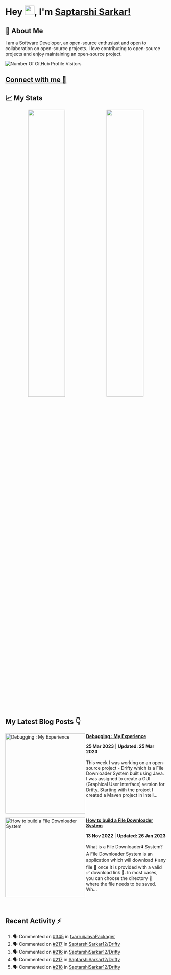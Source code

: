 # Hey <img src="https://github.com/TheDudeThatCode/TheDudeThatCode/blob/master/Assets/Hi.gif" width="30">, I'm [Saptarshi Sarkar!](https://bio.link/saptarshi) 

## 🚀 About Me
I am a Software Developer, an open-source enthusiast and open to collaboration on open-source projects. 
I love contributing to open-source projects and enjoy maintaining an open-source project.

![Number Of GitHub Profile Visitors](https://visitor-badge.laobi.icu/badge?page_id=saptarshisarkar12.saptarshisarkar12)

## [Connect with me 💬](https://bio.link/saptarshi) 

## 📈 My Stats
<p align="center">	
  <img width="48%" src="https://github-readme-stats.vercel.app/api?username=saptarshisarkar12&show_icons=true&theme=tokyonight" />
  <img width="48%" src="https://github-readme-streak-stats.herokuapp.com/?user=saptarshisarkar12&theme=tokyonight" />
</p>

## My Latest Blog Posts 👇
<!-- HASHNODE_BLOG:START -->
<p align="left">
<a href="https://saptarshisarkar.hashnode.dev//debugging-my-experience" title="Debugging : My Experience"><img src="https://cdn.hashnode.com/res/hashnode/image/stock/unsplash/m_HRfLhgABo/upload/efc282e50e2acfe4dd1900b42c467598.jpeg" alt="Debugging : My Experience" width="250px" align="left" /></a>
<a href="https://saptarshisarkar.hashnode.dev//debugging-my-experience" title="Debugging : My Experience"><strong>Debugging : My Experience</strong></a>
<div><strong>25 Mar 2023</strong> | <strong>Updated: 25 Mar 2023</strong></div>
<br/> This week I was working on an open-source project - Drifty which is a File Downloader System built using Java. I was assigned to create a GUI (Graphical User Interface) version for Drifty.
Starting with the project
I created a Maven project in Intell... </p> <br/> <br/>
<p align="left">
<a href="https://saptarshisarkar.hashnode.dev//how-to-build-a-file-downloader-system" title="How to build a File Downloader System"><img src="https://cdn.hashnode.com/res/hashnode/image/unsplash/f77Bh3inUpE/upload/v1668352921451/5M9x6Y90nd.jpeg" alt="How to build a File Downloader System" width="250px" align="left" /></a>
<a href="https://saptarshisarkar.hashnode.dev//how-to-build-a-file-downloader-system" title="How to build a File Downloader System"><strong>How to build a File Downloader System</strong></a>
<div><strong>13 Nov 2022</strong> | <strong>Updated: 26 Jan 2023</strong></div>
<br/> What is a File Downloader⬇️ System?
A File Downloader System is an application which will download ⬇️ any file 📄 once it is provided with a valid ✅ download link 🔗. In most cases, you can choose the directory 📁 where the file needs to be saved.
Wh... </p> <br/> <br/>
<!-- HASHNODE_BLOG:END -->

## Recent Activity ⚡
<!--START_SECTION:activity-->
1. 🗣 Commented on [#345](https://github.com/fvarrui/JavaPackager/issues/345) in [fvarrui/JavaPackager](https://github.com/fvarrui/JavaPackager)
2. 🗣 Commented on [#217](https://github.com/SaptarshiSarkar12/Drifty/issues/217) in [SaptarshiSarkar12/Drifty](https://github.com/SaptarshiSarkar12/Drifty)
3. 🗣 Commented on [#216](https://github.com/SaptarshiSarkar12/Drifty/issues/216) in [SaptarshiSarkar12/Drifty](https://github.com/SaptarshiSarkar12/Drifty)
4. 🗣 Commented on [#217](https://github.com/SaptarshiSarkar12/Drifty/issues/217) in [SaptarshiSarkar12/Drifty](https://github.com/SaptarshiSarkar12/Drifty)
5. 🗣 Commented on [#218](https://github.com/SaptarshiSarkar12/Drifty/issues/218) in [SaptarshiSarkar12/Drifty](https://github.com/SaptarshiSarkar12/Drifty)
<!--END_SECTION:activity-->
